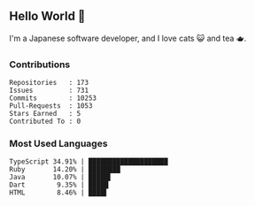 ## Hello World 👋

I'm a Japanese software developer, and I love cats 😺 and tea 🫖.

### Contributions

    Repositories   : 173
    Issues         : 731
    Commits        : 10253
    Pull-Requests  : 1053
    Stars Earned   : 5
    Contributed To : 0

### Most Used Languages

    TypeScript 34.91% | ████████████████████
    Ruby       14.20% | ████████
    Java       10.07% | █████▌
    Dart        9.35% | █████
    HTML        8.46% | ████▌
